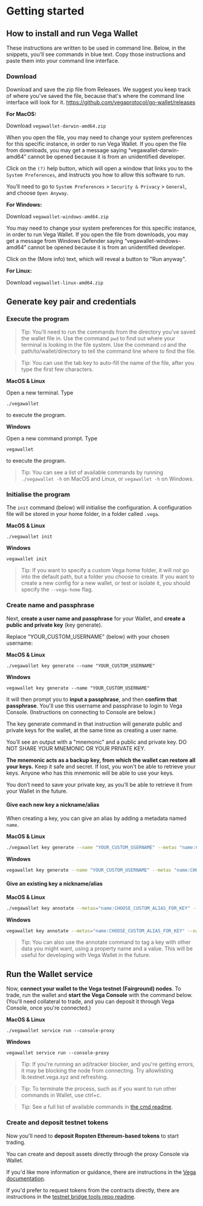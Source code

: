 # Getting started

## How to install and run Vega Wallet
These instructions are written to be used in command line. Below, in the snippets, you'll see commands in blue text. Copy those instructions and paste them into your command line interface.

### Download
Download and save the zip file from Releases. We suggest you keep track of where you've saved the file, because that's where the command line interface will look for it.
https://github.com/vegaprotocol/go-wallet/releases

**For MacOS:**

Download `vegawallet-darwin-amd64.zip`

When you open the file, you may need to change your system preferences for this specific instance, in order to run Vega Wallet. If you open the file from downloads, you may get a message saying “vegawallet-darwin-amd64” cannot be opened because it is from an unidentified developer.

Click on the `(?)` help button, which will open a window that links you to the `System Preferences`, and instructs you how to allow this software to run.

You’ll need to go to `System Preferences` > `Security & Privacy` > `General`, and choose `Open Anyway`.

**For Windows:**

Download `vegawallet-windows-amd64.zip`

You may need to change your system preferences for this specific instance, in order to run Vega Wallet. If you open the file from downloads, you may get a message from Windows Defender saying “vegawallet-windows-amd64” cannot be opened because it is from an unidentified developer.

Click on the (More info) text, which will reveal a button to "Run anyway".

**For Linux:**

Download `vegawallet-linux-amd64.zip`

## Generate key pair and credentials

### Execute the program

> Tip: You'll need to run the commands from the directory you've saved the wallet file in. Use the command `pwd` to find out where your terminal is looking in the file system. Use the command `cd` and the path/to/wallet/directory to tell the command line where to find the file.

> Tip: You can use the tab key to auto-fill the name of the file, after you type the first few characters.

**MacOS & Linux**

Open a new terminal. Type

```console
./vegawallet
```
to execute the program.

**Windows**

Open a new command prompt. Type

```console
vegawallet
```
to execute the program.

> Tip: You can see a list of available commands by running  `./vegawallet -h` on MacOS and Linux, or `vegawallet -h` on Windows.

### Initialise the program

The `init` command (below) will initialise the configuration. A configuration file will be stored in your home folder, in a folder called `.vega`.

**MacOS & Linux**

```console
./vegawallet init
```
**Windows**

```console
vegawallet init
```

> Tip: If you want to specify a custom Vega home folder, it will not go into the default path, but a folder you choose to create. If you want to create a new config for a new wallet, or test or isolate it, you should specify the `--vega-home` flag.


### Create name and passphrase
Next, **create a user name and passphrase** for your Wallet, and **create a public and private key** (key generate).

Replace "YOUR_CUSTOM_USERNAME" (below) with your chosen username:

**MacOS & Linux**

```console
./vegawallet key generate --name "YOUR_CUSTOM_USERNAME"
```

**Windows**

```console
vegawallet key generate --name "YOUR_CUSTOM_USERNAME"
```

It will then prompt you to **input a passphrase**, and then **confirm that passphrase**. You'll use this username and passphrase to login to Vega Console. (Instructions on connecting to Console are below.)

The key generate command in that instruction will generate public and private keys for the wallet, at the same time as creating a user name.

You’ll see an output with a "mnemonic" and a public and private key. DO NOT SHARE YOUR MNEMONIC OR YOUR PRIVATE KEY.

**The mnemonic acts as a backup key, from which the wallet can restore all your keys.** Keep it safe and secret. If lost, you won't be able to retrieve your keys. Anyone who has this mnemonic will be able to use your keys.

You don’t need to save your private key, as you’ll be able to retrieve it from your Wallet in the future.

#### Give each new key a nickname/alias

When creating a key, you can give an alias by adding a metadata named `name`.

**MacOS & Linux**

```sh
./vegawallet key generate --name "YOUR_CUSTOM_USERNAME" --metas "name:CHOOSE_CUSTOM_ALIAS_FOR_KEY"`
```

**Windows**

```sh
vegawallet key generate --name "YOUR_CUSTOM_USERNAME" --metas "name:CHOOSE_CUSTOM_ALIAS_FOR_KEY"
```

#### Give an existing key a nickname/alias

**MacOS & Linux**

```sh
./vegawallet key annotate --metas="name:CHOOSE_CUSTOM_ALIAS_FOR_KEY" --name="YOUR_CUSTOM_USERNAME" --pubkey="REPLACE_THIS_WITH_YOUR_PUBLIC_KEY"
```

**Windows**

```sh
vegawallet key annotate --metas="name:CHOOSE_CUSTOM_ALIAS_FOR_KEY" --name="YOUR_CUSTOM_USERNAME" --pubkey="REPLACE_THIS_WITH_YOUR_PUBLIC_KEY"
```

> Tip: You can also use the annotate command to tag a key with other data you might want, using a property name and a value. This will be useful for developing with Vega Wallet in the future.

## Run the Wallet service
Now, **connect your wallet to the Vega testnet (Fairground) nodes**. To trade, run the wallet and **start the Vega Console** with the command below. (You'll need collateral to trade, and you can deposit it through Vega Console, once you're connected.)

**MacOS & Linux**

```console
./vegawallet service run --console-proxy
```
**Windows**

```console
vegawallet service run --console-proxy
```

> Tip: If you're running an ad/tracker blocker, and you're getting errors, it may be blocking the node from connecting. Try allowlisting lb.testnet.vega.xyz and refreshing.

> Tip: To terminate the process, such as if you want to run other commands in Wallet, use ctrl+c.

> Tip: See a full list of available commands in [the cmd readme](/cmd/README.md).

### Create and deposit testnet tokens
Now you'll need to **deposit Ropsten Ethereum-based tokens** to start trading.

You can create and deposit assets directly through the proxy Console via Wallet.

If you'd like more information or guidance, there are instructions in the [Vega documentation](https://docs.fairground.vega.xyz/docs/wallet/).

If you'd prefer to request tokens from the contracts directly, there are instructions in the [testnet bridge tools repo readme](https://github.com/vegaprotocol/Public_Test_Bridge_Tools/blob/master/docs/mew.md).

